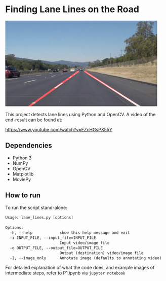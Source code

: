 # Finding Lane Lines on the Road
<img src="laneLines_thirdPass.jpg" width="480" alt="Combined Image" />

This project detects lane lines using Python and OpenCV. A video of the end-result can be found at:

https://www.youtube.com/watch?v=EZcHGsPX55Y

## Dependencies
* Python 3
* NumPy
* OpenCV
* Matplotlib
* MoviePy

## How to run
To run the script stand-alone:

```
Usage: lane_lines.py [options]

Options:
  -h, --help            show this help message and exit
  -i INPUT_FILE, --input_file=INPUT_FILE
                        Input video/image file
  -o OUTPUT_FILE, --output_file=OUTPUT_FILE
                        Output (destination) video/image file
  -I, --image_only      Annotate image (defaults to annotating video)
```

For detailed explanation of what the code does, and example images of intermediate steps, refer to P1.ipynb via ```jupyter notebook```
